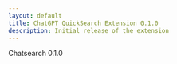 ```yaml
---
layout: default
title: ChatGPT QuickSearch Extension 0.1.0
description: Initial release of the extension
---
```


Chatsearch 0.1.0